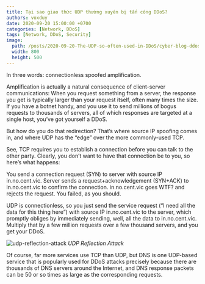 ```yaml
---
title: Tại sao giao thức UDP thường xuyên bị tấn công DDoS?
authors: voxduy
date: 2020-09-20 15:00:00 +0700
categories: [Network, DDoS]
tags: [Network, DDoS, Security]
image:
  path: /posts/2020-09-20-The-UDP-so-often-used-in-DDoS/cyber-blog-ddos-attacks.png
  width: 800
  height: 500
---
```


In three words: connectionless spoofed amplification.

Amplification is actually a natural consequence of client-server communications: When you request something from a server, the response you get is typically larger than your request itself, often many times the size. If you have a botnet handy, and you use it to send millions of bogus requests to thousands of servers, all of which responses are targeted at a single host, you’ve got yourself a DDoS.

But how do you do that redirection? That’s where source IP spoofing comes in, and where UDP has the “edge” over the more commonly-used TCP.

See, TCP requires you to establish a connection before you can talk to the other party. Clearly, you don’t want to have that connection be to you, so here’s what happens:

You send a connection request (SYN) to server with source IP in.no.cent.vic.
Server sends a request+acknowledgement (SYN+ACK) to in.no.cent.vic to confirm the connection.
in.no.cent.vic goes WTF? and rejects the request.
You failed, as you should.

UDP is connectionless, so you just send the service request (“I need all the data for this thing here”) with source IP in.no.cent.vic to the server, which promptly obliges by immediately sending, well, all the data to in.no.cent.vic. Multiply that by a few million requests over a few thousand servers, and you get your DDoS.

![udp-reflection-attack](/posts/2020-09-20-The-UDP-so-often-used-in-DDoS/udp-reflection-attack.png)
_UDP Reflection Attack_

Of course, far more services use TCP than UDP, but DNS is one UDP-based service that is popularly used for DDoS attacks precisely because there are thousands of DNS servers around the Internet, and DNS response packets can be 50 or so times as large as the corresponding requests.
